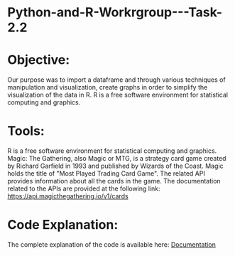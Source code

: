 # Python-and-R-Workrgroup---Task-2.2

# Objective:
Our purpose was to import a dataframe and through various techniques of manipulation and visualization, create graphs in order to simplify the visualization of the data in R. R is a free software environment for statistical computing and graphics.

# Tools:
R is a free software environment for statistical computing and graphics.
Magic: The Gathering, also Magic or MTG, is a strategy card game created by Richard Garfield in 1993 and published by Wizards of the Coast. Magic holds the title of "Most Played Trading Card Game". The related API provides information about all the cards in the game.
The documentation related to the APIs are provided at the following link: https://api.magicthegathering.io/v1/cards

# Code Explanation:
The complete explanation of the code is available here: [Documentation]()

